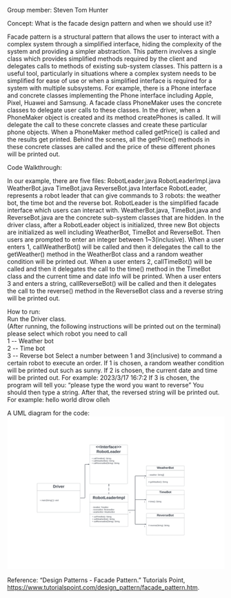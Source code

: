 Group member:
Steven
Tom
Hunter

Concept: What is the facade design pattern and when we should use it?

Facade pattern is a structural pattern that allows the user to interact with a complex system through a simplified interface, hiding the complexity of the system and providing a simpler abstraction. This pattern involves a single class which provides simplified methods required by the client and delegates calls to methods of existing sub-system classes.
This pattern is a useful tool, particularly in situations where a complex system needs to be simplified for ease of use or when a simplified interface is required for a system with multiple subsystems.
For example, there is a Phone interface and concrete classes implementing the Phone interface including Apple, Pixel, Huawei and Samsung. A facade class PhoneMaker uses the concrete classes to delegate user calls to these classes. In the driver, when a PhoneMaker object is created and its method createPhones is called. It will delegate the call to these concrete classes and create these particular phone objects. When a PhoneMaker method called getPrice() is called and  the results get printed. Behind the scenes, all the getPrice() methods in these concrete classes are called and the price of these different phones will be printed out.

Code Walkthrough:

In our example, there are five files: 
RobotLeader.java
RobotLeaderImpl.java
WeatherBot.java
TimeBot.java
ReverseBot.java
Interface RobotLeader, represents a robot leader that can give commands to 3 robots: the weather bot, the time bot and the reverse bot. RobotLeader is the simplified facade interface which users can interact with. WeatherBot.java, TimeBot.java and ReverseBot.java are the concrete sub-system classes that are hidden. 
In the driver class, after a RobotLeader object is initialized, three new Bot objects are initialized as well including WeatherBot, TimeBot and ReverseBot. Then users are prompted to enter an integer between 1~3(inclusive). 
When a user enters 1, callWeatherBot() will be called and then it delegates the call to the getWeather() method in the WeatherBot class and a random weather condition will be printed out. 
When a user enters 2, callTimeBot() will be called and then it delegates the call to the time() method in the TimeBot class and the current time and date info will be printed. When a user enters 3 and enters a string, callReverseBot() will be called and then it delegates the call to the reverse() method in the ReverseBot class and a reverse string will be printed out.

How to run:  
Run the Driver class.  
(After running, the following instructions will be printed out on the terminal)  
please select which robot you need to call  
1 -- Weather bot  
2 -- Time bot  
3 -- Reverse bot
Select a number between 1 and 3(inclusive) to command a certain robot to execute an order.
If 1 is chosen, a random weather condition will be printed out such as sunny.
If 2 is chosen, the current date and time will be printed out.
For example:
2023/3/17
16:7:2
If 3 is chosen, the program will tell you: “please type the word you want to reverse”
You should then type a string. After that, the reversed string will be printed out.
For example:
hello world
dlrow olleh


A UML diagram for the code:
![plot](https://github.com/xiangyuanding/teamTomHunterSteven/blob/main/robot_diagram.jpg)

Reference:
“Design Patterns - Facade Pattern.” Tutorials Point, https://www.tutorialspoint.com/design_pattern/facade_pattern.htm. 
